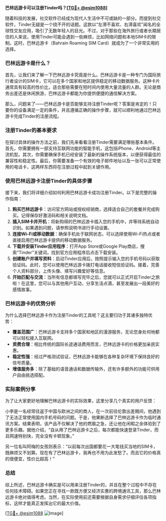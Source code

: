 **巴林远游卡可以注册Tinder吗？[[TG💪+ @esim1088](https://t.me/s/esim1088)]**

随着科技的发展，社交软件已经成为现代人生活中不可或缺的一部分。而提到社交软件，Tinder无疑是一个绕不开的话题。这款以“左滑不喜欢、右滑喜欢”闻名的全球性交友应用，吸引了无数年轻人的目光。不过，对于那些在海外旅行或者长期居住的人来说，使用Tinder可能会遇到一些麻烦，比如网络问题和本地SIM卡的限制。这时，巴林远游卡（Bahrain Roaming SIM Card）就成为了一个非常实用的选择。

### 巴林远游卡是什么？

首先，让我们来了解一下巴林远游卡究竟是什么。巴林远游卡是一种专门为国际旅行者设计的SIM卡，它可以在多个国家和地区提供稳定的移动数据服务。这种卡片通常具有较高的性价比，适合那些需要在短时间内使用大量流量的人群。无论是商务出差还是休闲旅游，巴林远游卡都能为你提供便捷的通信解决方案。

那么，问题来了——巴林远游卡是否能够支持注册Tinder呢？答案是肯定的！只要你的设备满足一定的条件，并且遵循正确的操作步骤，就可以顺利地通过巴林远游卡完成Tinder的注册流程。

### 注册Tinder的基本要求

在探讨具体的操作方法之前，我们先来看看注册Tinder需要满足哪些基本条件。首先，你需要拥有一部支持互联网功能的智能手机，这包括iPhone、Android等主流机型。其次，你需要确保手机已经安装了最新的操作系统版本，以便获得最佳的兼容性和稳定性。最后，你需要准备一个有效的电子邮件地址以及一张可以正常使用的电话卡，这两样东西将在注册过程中起到关键作用。

### 使用巴林远游卡注册Tinder的具体步骤

接下来，我们将详细介绍如何利用巴林远游卡成功注册Tinder。以下是完整的操作指南：

1. **购买巴林远游卡**：访问官方网站或授权经销商，选择适合自己的套餐并完成购买。记得保存好激活码和相关说明文档。
2. **插入SIM卡并开机**：将新购得的巴林远游卡插入您的手机中，并等待系统自动识别。如果遇到问题，请参照说明书进行手动设置。
3. **连接Wi-Fi或移动数据**：确保手机处于联网状态，可以选择使用Wi-Fi热点或者直接启用巴林远游卡提供的移动数据服务。
4. **下载并安装Tinder应用程序**：打开App Store或Google Play商店，搜索“Tinder”关键词，找到官方应用程序后点击下载安装。
5. **创建账户并填写资料**：启动Tinder应用后，按照提示输入您的手机号码以获取验证码。此时，您可以使用巴林远游卡拨打电话接收短信验证码。接着，完善个人资料部分，上传头像、填写兴趣爱好等信息。
6. **开始匹配与交流**：当所有信息都填写完毕之后，您就可以正式开启Tinder之旅啦！在这里，您可以与其他用户互动，分享生活点滴，甚至发展出一段美好的感情故事。

### 巴林远游卡的优势分析

为什么选择巴林远游卡作为注册Tinder的工具呢？这主要归功于其诸多独特优势：

- **覆盖范围广**：巴林远游卡支持多个国家和地区的漫游服务，无论您身处何地都可以轻松接入互联网。
- **资费合理**：相比传统的国际长途通话费用而言，巴林远游卡的价格更加亲民实惠。
- **稳定性强**：经过严格测试验证，巴林远游卡能够在各种复杂环境下保持良好的信号质量。
- **增值服务多**：除了基础的语音通话和数据传输外，还有许多额外的功能可供用户自由挑选搭配。

### 实际案例分享

为了让大家更好地理解巴林远游卡的实际效果，这里分享几个真实的用户反馈：

小李是一名经常往返于中国与欧洲之间的商人，在一次前往伦敦出差期间，他遇到了无法正常使用国内手机号码的问题。于是，他果断选择了巴林远游卡作为临时通讯方案。结果表明，该产品不仅解决了他的燃眉之急，还让他在闲暇之余体验到了更多乐趣。据他介绍，“自从用了巴林远游卡之后，每次都能快速登录Tinder，而且网速特别快，完全没有卡顿现象。”

另一位名叫阿梅的女孩则表示：“以前每次出国都要花一大笔钱买当地的SIM卡，既麻烦又不划算。现在有了巴林远游卡，我再也不用为此发愁了。而且它的价格真的很便宜，性价比超高！”

### 总结

综上所述，巴林远游卡确实是可以用来注册Tinder的，并且在整个过程中不存在任何技术障碍。如果您正在寻找一款既方便又经济实惠的跨境通讯工具，那么巴林远游卡绝对值得考虑。当然，在实际使用前还需要根据自身需求仔细评估各项指标，这样才能真正发挥出它的最大价值。

[[TG💪+ @esim1088](https://t.me/s/esim1088) ![Image](https://i.postimg.cc/4NQfJmqS/Snipaste-2025-05-13-00-14-12.png)]